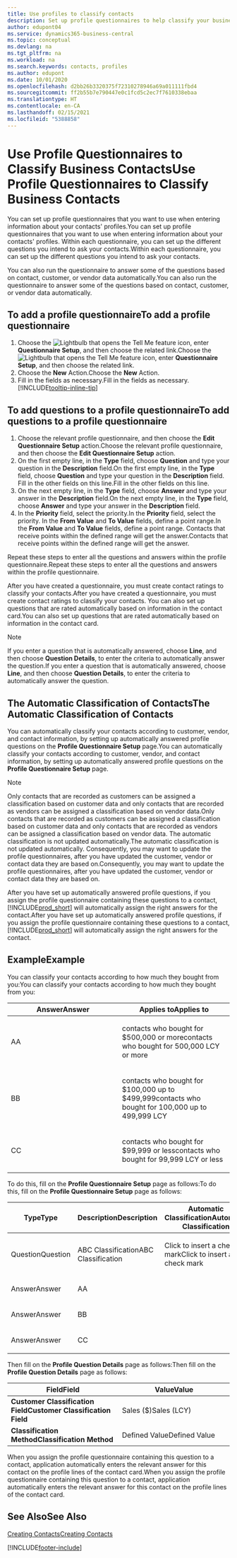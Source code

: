 ```yaml
---
title: Use profiles to classify contacts
description: Set up profile questionnaires to help classify your business contacts
author: edupont04
ms.service: dynamics365-business-central
ms.topic: conceptual
ms.devlang: na
ms.tgt_pltfrm: na
ms.workload: na
ms.search.keywords: contacts, profiles
ms.author: edupont
ms.date: 10/01/2020
ms.openlocfilehash: d2bb26b3320375f72310278946a69a011111fbd4
ms.sourcegitcommit: ff2b55b7e790447e0c1fcd5c2ec7f7610338ebaa
ms.translationtype: HT
ms.contentlocale: en-CA
ms.lasthandoff: 02/15/2021
ms.locfileid: "5388858"
---
```

# <a name="use-profile-questionnaires-to-classify-business-contacts"></a><span data-ttu-id="6a8c2-103">Use Profile Questionnaires to Classify Business Contacts</span><span class="sxs-lookup"><span data-stu-id="6a8c2-103">Use Profile Questionnaires to Classify Business Contacts</span></span>
<span data-ttu-id="6a8c2-104">You can set up profile questionnaires that you want to use when entering information about your contacts' profiles.</span><span class="sxs-lookup"><span data-stu-id="6a8c2-104">You can set up profile questionnaires that you want to use when entering information about your contacts' profiles.</span></span> <span data-ttu-id="6a8c2-105">Within each questionnaire, you can set up the different questions you intend to ask your contacts.</span><span class="sxs-lookup"><span data-stu-id="6a8c2-105">Within each questionnaire, you can set up the different questions you intend to ask your contacts.</span></span>  

<span data-ttu-id="6a8c2-106">You can also run the questionnaire to answer some of the questions based on contact, customer, or vendor data automatically.</span><span class="sxs-lookup"><span data-stu-id="6a8c2-106">You can also run the questionnaire to answer some of the questions based on contact, customer, or vendor data automatically.</span></span>  

## <a name="to-add-a-profile-questionnaire"></a><span data-ttu-id="6a8c2-107">To add a profile questionnaire</span><span class="sxs-lookup"><span data-stu-id="6a8c2-107">To add a profile questionnaire</span></span>
1.  <span data-ttu-id="6a8c2-108">Choose the ![Lightbulb that opens the Tell Me feature](media/ui-search/search_small.png "Tell me what you want to do") icon, enter **Questionnaire Setup**, and then choose the related link.</span><span class="sxs-lookup"><span data-stu-id="6a8c2-108">Choose the ![Lightbulb that opens the Tell Me feature](media/ui-search/search_small.png "Tell me what you want to do") icon, enter **Questionnaire Setup**, and then choose the related link.</span></span>  
2.  <span data-ttu-id="6a8c2-109">Choose the **New** Action.</span><span class="sxs-lookup"><span data-stu-id="6a8c2-109">Choose the **New** Action.</span></span>  
3.  <span data-ttu-id="6a8c2-110">Fill in the fields as necessary.</span><span class="sxs-lookup"><span data-stu-id="6a8c2-110">Fill in the fields as necessary.</span></span> [!INCLUDE[tooltip-inline-tip](includes/tooltip-inline-tip_md.md)]  

## <a name="to-add-questions-to-a-profile-questionnaire"></a><span data-ttu-id="6a8c2-111">To add questions to a profile questionnaire</span><span class="sxs-lookup"><span data-stu-id="6a8c2-111">To add questions to a profile questionnaire</span></span>
1.  <span data-ttu-id="6a8c2-112">Choose the relevant profile questionnaire, and then choose the **Edit Questionnaire Setup** action.</span><span class="sxs-lookup"><span data-stu-id="6a8c2-112">Choose the relevant profile questionnaire, and then choose the **Edit Questionnaire Setup** action.</span></span>  
2.  <span data-ttu-id="6a8c2-113">On the first empty line, in the **Type** field, choose **Question** and type your question in the **Description** field.</span><span class="sxs-lookup"><span data-stu-id="6a8c2-113">On the first empty line, in the **Type** field, choose **Question** and type your question in the **Description** field.</span></span> <span data-ttu-id="6a8c2-114">Fill in the other fields on this line.</span><span class="sxs-lookup"><span data-stu-id="6a8c2-114">Fill in the other fields on this line.</span></span>  
3.  <span data-ttu-id="6a8c2-115">On the next empty line, in the **Type** field, choose **Answer** and type your answer in the **Description** field.</span><span class="sxs-lookup"><span data-stu-id="6a8c2-115">On the next empty line, in the **Type** field, choose **Answer** and type your answer in the **Description** field.</span></span>  
4.  <span data-ttu-id="6a8c2-116">In the **Priority** field, select the priority.</span><span class="sxs-lookup"><span data-stu-id="6a8c2-116">In the **Priority** field, select the priority.</span></span> <span data-ttu-id="6a8c2-117">In the **From Value** and **To Value** fields, define a point range.</span><span class="sxs-lookup"><span data-stu-id="6a8c2-117">In the **From Value** and **To Value** fields, define a point range.</span></span> <span data-ttu-id="6a8c2-118">Contacts that receive points within the defined range will get the answer.</span><span class="sxs-lookup"><span data-stu-id="6a8c2-118">Contacts that receive points within the defined range will get the answer.</span></span>  

<span data-ttu-id="6a8c2-119">Repeat these steps to enter all the questions and answers within the profile questionnaire.</span><span class="sxs-lookup"><span data-stu-id="6a8c2-119">Repeat these steps to enter all the questions and answers within the profile questionnaire.</span></span>

<span data-ttu-id="6a8c2-120">After you have created a questionnaire, you must create contact ratings to classify your contacts.</span><span class="sxs-lookup"><span data-stu-id="6a8c2-120">After you have created a questionnaire, you must create contact ratings to classify your contacts.</span></span> <span data-ttu-id="6a8c2-121">You can also set up questions that are rated automatically based on information in the contact card.</span><span class="sxs-lookup"><span data-stu-id="6a8c2-121">You can also set up questions that are rated automatically based on information in the contact card.</span></span>  

> [!NOTE]
> <span data-ttu-id="6a8c2-122">If you enter a question that is automatically answered, choose <STRONG>Line</STRONG>, and then choose <STRONG>Question Details</STRONG>, to enter the criteria to automatically answer the question.</span><span class="sxs-lookup"><span data-stu-id="6a8c2-122">If you enter a question that is automatically answered, choose <STRONG>Line</STRONG>, and then choose <STRONG>Question Details</STRONG>, to enter the criteria to automatically answer the question.</span></span>

## <a name="the-automatic-classification-of-contacts"></a><span data-ttu-id="6a8c2-123">The Automatic Classification of Contacts</span><span class="sxs-lookup"><span data-stu-id="6a8c2-123">The Automatic Classification of Contacts</span></span>
<span data-ttu-id="6a8c2-124">You can automatically classify your contacts according to customer, vendor, and contact information, by setting up automatically answered profile questions on the **Profile Questionnaire Setup** page.</span><span class="sxs-lookup"><span data-stu-id="6a8c2-124">You can automatically classify your contacts according to customer, vendor, and contact information, by setting up automatically answered profile questions on the **Profile Questionnaire Setup** page.</span></span>  

> [!NOTE]
> <span data-ttu-id="6a8c2-125">Only contacts that are recorded as customers can be assigned a classification based on customer data and only contacts that are recorded as vendors can be assigned a classification based on vendor data.</span><span class="sxs-lookup"><span data-stu-id="6a8c2-125">Only contacts that are recorded as customers can be assigned a classification based on customer data and only contacts that are recorded as vendors can be assigned a classification based on vendor data.</span></span> <span data-ttu-id="6a8c2-126">The automatic classification is not updated automatically.</span><span class="sxs-lookup"><span data-stu-id="6a8c2-126">The automatic classification is not updated automatically.</span></span> <span data-ttu-id="6a8c2-127">Consequently, you may want to update the profile questionnaires, after you have updated the customer, vendor or contact data they are based on.</span><span class="sxs-lookup"><span data-stu-id="6a8c2-127">Consequently, you may want to update the profile questionnaires, after you have updated the customer, vendor or contact data they are based on.</span></span>  

<span data-ttu-id="6a8c2-128">After you have set up automatically answered profile questions, if you assign the profile questionnaire containing these questions to a contact, [!INCLUDE[prod_short](includes/prod_short.md)] will automatically assign the right answers for the contact.</span><span class="sxs-lookup"><span data-stu-id="6a8c2-128">After you have set up automatically answered profile questions, if you assign the profile questionnaire containing these questions to a contact, [!INCLUDE[prod_short](includes/prod_short.md)] will automatically assign the right answers for the contact.</span></span>  

## <a name="example"></a><span data-ttu-id="6a8c2-129">Example</span><span class="sxs-lookup"><span data-stu-id="6a8c2-129">Example</span></span>
<span data-ttu-id="6a8c2-130">You can classify your contacts according to how much they bought from you:</span><span class="sxs-lookup"><span data-stu-id="6a8c2-130">You can classify your contacts according to how much they bought from you:</span></span>

<table>
<colgroup>
<col style="width: 50%" />
<col style="width: 50%" />
</colgroup>
<thead>
<tr class="header">
<th><span data-ttu-id="6a8c2-131"><strong>Answer</strong></span><span class="sxs-lookup"><span data-stu-id="6a8c2-131"><strong>Answer</strong></span></span></th>
<th><span data-ttu-id="6a8c2-132"><strong>Applies to</strong></span><span class="sxs-lookup"><span data-stu-id="6a8c2-132"><strong>Applies to</strong></span></span></th>
</tr>
</thead>
<tbody>
<tr class="odd">
<td><p><span data-ttu-id="6a8c2-133">A</span><span class="sxs-lookup"><span data-stu-id="6a8c2-133">A</span></span></p></td>
<td><p><span data-ttu-id="6a8c2-134">contacts who bought for $500,000 or more</span><span class="sxs-lookup"><span data-stu-id="6a8c2-134">contacts who bought for 500,000 LCY or more</span></span></p></td>
</tr>
<tr class="even">
<td><p><span data-ttu-id="6a8c2-135">B</span><span class="sxs-lookup"><span data-stu-id="6a8c2-135">B</span></span></p></td>
<td><p><span data-ttu-id="6a8c2-136">contacts who bought for $100,000 up to $499,999</span><span class="sxs-lookup"><span data-stu-id="6a8c2-136">contacts who bought for 100,000 up to 499,999 LCY</span></span></p></td>
</tr>
<tr class="odd">
<td><p><span data-ttu-id="6a8c2-137">C</span><span class="sxs-lookup"><span data-stu-id="6a8c2-137">C</span></span></p></td>
<td><p><span data-ttu-id="6a8c2-138">contacts who bought for $99,999 or less</span><span class="sxs-lookup"><span data-stu-id="6a8c2-138">contacts who bought for 99,999 LCY or less</span></span></p></td>
</tr>
</tbody>
</table>

<span data-ttu-id="6a8c2-139">To do this, fill on the **Profile Questionnaire Setup** page as follows:</span><span class="sxs-lookup"><span data-stu-id="6a8c2-139">To do this, fill on the **Profile Questionnaire Setup** page as follows:</span></span>


<table>
<colgroup>
<col style="width: 20%" />
<col style="width: 20%" />
<col style="width: 20%" />
<col style="width: 20%" />
<col style="width: 20%" />
</colgroup>
<thead>
<tr class="header">
<th><span data-ttu-id="6a8c2-140"><strong>Type</strong></span><span class="sxs-lookup"><span data-stu-id="6a8c2-140"><strong>Type</strong></span></span></th>
<th><span data-ttu-id="6a8c2-141"><strong>Description</strong></span><span class="sxs-lookup"><span data-stu-id="6a8c2-141"><strong>Description</strong></span></span></th>
<th><span data-ttu-id="6a8c2-142"><strong>Automatic Classification</strong></span><span class="sxs-lookup"><span data-stu-id="6a8c2-142"><strong>Automatic Classification</strong></span></span></th>
<th><span data-ttu-id="6a8c2-143"><strong>From Value</strong></span><span class="sxs-lookup"><span data-stu-id="6a8c2-143"><strong>From Value</strong></span></span></th>
<th><span data-ttu-id="6a8c2-144"><strong>To Value</strong></span><span class="sxs-lookup"><span data-stu-id="6a8c2-144"><strong>To Value</strong></span></span></th>
</tr>
</thead>
<tbody>
<tr class="odd">
<td><p><span data-ttu-id="6a8c2-145">Question</span><span class="sxs-lookup"><span data-stu-id="6a8c2-145">Question</span></span></p></td>
<td><p><span data-ttu-id="6a8c2-146">ABC Classification</span><span class="sxs-lookup"><span data-stu-id="6a8c2-146">ABC Classification</span></span></p></td>
<td><p><span data-ttu-id="6a8c2-147">Click to insert a check mark</span><span class="sxs-lookup"><span data-stu-id="6a8c2-147">Click to insert a check mark</span></span></p></td>
<td><p> </p></td>
<td><p> </p></td>
</tr>
<tr class="even">
<td><p><span data-ttu-id="6a8c2-148">Answer</span><span class="sxs-lookup"><span data-stu-id="6a8c2-148">Answer</span></span></p></td>
<td><p><span data-ttu-id="6a8c2-149">A</span><span class="sxs-lookup"><span data-stu-id="6a8c2-149">A</span></span></p></td>
<td><p> </p></td>
<td><p><span data-ttu-id="6a8c2-150">500,000</span><span class="sxs-lookup"><span data-stu-id="6a8c2-150">500,000</span></span></p></td>
<td><p> </p></td>
</tr>
<tr class="odd">
<td><p><span data-ttu-id="6a8c2-151">Answer</span><span class="sxs-lookup"><span data-stu-id="6a8c2-151">Answer</span></span></p></td>
<td><p><span data-ttu-id="6a8c2-152">B</span><span class="sxs-lookup"><span data-stu-id="6a8c2-152">B</span></span></p></td>
<td><p> </p></td>
<td><p><span data-ttu-id="6a8c2-153">100,000</span><span class="sxs-lookup"><span data-stu-id="6a8c2-153">100,000</span></span></p></td>
<td><p><span data-ttu-id="6a8c2-154">499,999</span><span class="sxs-lookup"><span data-stu-id="6a8c2-154">499,999</span></span></p></td>
</tr>
<tr class="even">
<td><p><span data-ttu-id="6a8c2-155">Answer</span><span class="sxs-lookup"><span data-stu-id="6a8c2-155">Answer</span></span></p></td>
<td><p><span data-ttu-id="6a8c2-156">C</span><span class="sxs-lookup"><span data-stu-id="6a8c2-156">C</span></span></p></td>
<td><p> </p></td>
<td><p> </p></td>
<td><p><span data-ttu-id="6a8c2-157">99,999</span><span class="sxs-lookup"><span data-stu-id="6a8c2-157">99,999</span></span></p></td>
</tr>
</tbody>
</table>

<span data-ttu-id="6a8c2-158">Then fill on the **Profile Question Details** page as follows:</span><span class="sxs-lookup"><span data-stu-id="6a8c2-158">Then fill on the **Profile Question Details** page as follows:</span></span>
<table>
<colgroup>
<col style="width: 50%" />
<col style="width: 50%" />
</colgroup>
<thead>
<tr class="header">
<th><span data-ttu-id="6a8c2-159"><strong>Field</strong></span><span class="sxs-lookup"><span data-stu-id="6a8c2-159"><strong>Field</strong></span></span></th>
<th><span data-ttu-id="6a8c2-160"><strong>Value</strong></span><span class="sxs-lookup"><span data-stu-id="6a8c2-160"><strong>Value</strong></span></span></th>
</tr>
</thead>
<tbody>
<tr>
<td><span data-ttu-id="6a8c2-161"><strong>Customer Classification Field</strong></span><span class="sxs-lookup"><span data-stu-id="6a8c2-161"><strong>Customer Classification Field</strong></span></span></td>
<td><span data-ttu-id="6a8c2-162"><emphasis>Sales ($)</emphasis></span><span class="sxs-lookup"><span data-stu-id="6a8c2-162"><emphasis>Sales (LCY)</emphasis></span></span></td>
</tr>
<tr>
<td><span data-ttu-id="6a8c2-163"><strong>Classification Method</strong></span><span class="sxs-lookup"><span data-stu-id="6a8c2-163"><strong>Classification Method</strong></span></span></td>
<td><span data-ttu-id="6a8c2-164"><emphasis>Defined Value</emphasis></span><span class="sxs-lookup"><span data-stu-id="6a8c2-164"><emphasis>Defined Value</emphasis></span></span></td>
</tr>
</tbody>
</table>

<span data-ttu-id="6a8c2-165">When you assign the profile questionnaire containing this question to a contact, application automatically enters the relevant answer for this contact on the profile lines of the contact card.</span><span class="sxs-lookup"><span data-stu-id="6a8c2-165">When you assign the profile questionnaire containing this question to a contact, application automatically enters the relevant answer for this contact on the profile lines of the contact card.</span></span>

## <a name="see-also"></a><span data-ttu-id="6a8c2-166">See Also</span><span class="sxs-lookup"><span data-stu-id="6a8c2-166">See Also</span></span>
[<span data-ttu-id="6a8c2-167">Creating Contacts</span><span class="sxs-lookup"><span data-stu-id="6a8c2-167">Creating Contacts</span></span>](marketing-create-contact-companies.md)  


[!INCLUDE[footer-include](includes/footer-banner.md)]